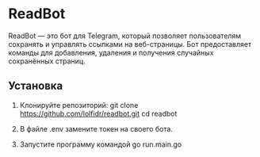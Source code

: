 # ReadBot

ReadBot — это бот для Telegram, который позволяет пользователям сохранять и управлять ссылками на веб-страницы. Бот предоставляет команды для добавления, удаления и получения случайных сохранённых страниц.

## Установка

1. Клонируйте репозиторий:
   git clone https://github.com/lolfidr/readbot.git
   cd readbot
   
2. В файле .env замените токен на своего бота.
3. Запустите программу командой go run.main.go
